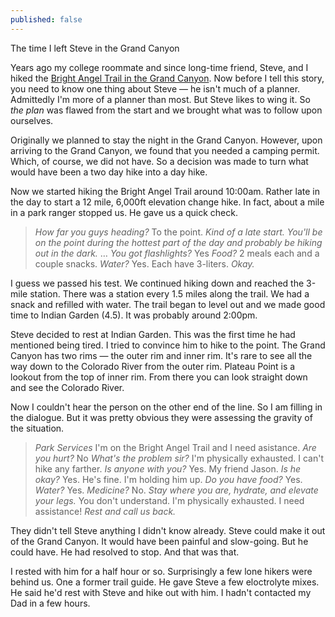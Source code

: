 ```yaml
---
published: false
---
```


The time I left Steve in the Grand Canyon

Years ago my college roommate and since long-time friend, Steve, and I hiked the [Bright Angel Trail in the Grand Canyon](http://en.wikipedia.org/wiki/Bright_Angel_Trail "Bright Angel Trail, Grand Canyon"). Now before I tell this story, you need to know one thing about Steve &mdash; he isn't much of a planner. Admittedly I'm more of a planner than most. But Steve likes to wing it. So *the plan* was flawed from the start and we brought what was to follow upon ourselves.

Originally we planned to stay the night in the Grand Canyon. However, upon arriving to the Grand Canyon, we found that you needed a camping permit. Which, of course, we did not have. So a decision was made to turn what would have been a two day hike into a day hike.

Now we started hiking the Bright Angel Trail around 10:00am. Rather late in the day to start a 12 mile, 6,000ft elevation change hike. In fact, about a mile in a park ranger stopped us. He gave us a quick check.

> *How far you guys heading?*
> To the point.
> *Kind of a late start. You'll be on the point during the hottest part of the day and probably be hiking out in the dark.*
> &hellip;
> *You got flashlights?*
> Yes
> *Food?*
> 2 meals each and a couple snacks.
> *Water?*
> Yes. Each have 3-liters.
> *Okay.*

I guess we passed his test. We continued hiking down and reached the 3-mile station. There was a station every 1.5 miles along the trail. We had a snack and refilled with water. The trail began to level out and we made good time to Indian Garden (4.5). It was probably around 2:00pm.

Steve decided to rest at Indian Garden. This was the first time he had mentioned being tired. I tried to convince him to hike to the point. The Grand Canyon has two rims &mdash; the outer rim and inner rim. It's rare to see all the way down to the Colorado River from the outer rim. Plateau Point is a lookout from the top of inner rim. From there you can look straight down and see the Colorado River.

Now I couldn't hear the person on the other end of the line. So I am filling in the dialogue. But it was pretty obvious they were assessing the gravity of the situation.

> *Park Services*
> I'm on the Bright Angel Trail and I need asistance.
> *Are you hurt?*
> No
> *What's the problem sir?*
> I'm physically exhausted. I can't hike any farther.
> *Is anyone with you?*
> Yes. My friend Jason.
> *Is he okay?*
> Yes. He's fine. I'm holding him up.
> *Do you have food?*
> Yes.
> *Water?*
> Yes.
> *Medicine?*
> No.
> *Stay where you are, hydrate, and elevate your legs.*
> You don't understand. I'm physically exhausted. I need assistance!
> *Rest and call us back.*

They didn't tell Steve anything I didn't know already. Steve could make it out of the Grand Canyon. It would have been painful and slow-going. But he could have. He had resolved to stop. And that was that.

I rested with him for a half hour or so. Surprisingly a few lone hikers were behind us. One a former trail guide. He gave Steve a few eloctrolyte mixes. He said he'd rest with Steve and hike out with him. I hadn't contacted my Dad in a few hours.  


